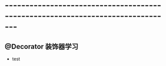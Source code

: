 # -------------------------------------------------------------------------------

## @Decorator 装饰器学习

+ test

